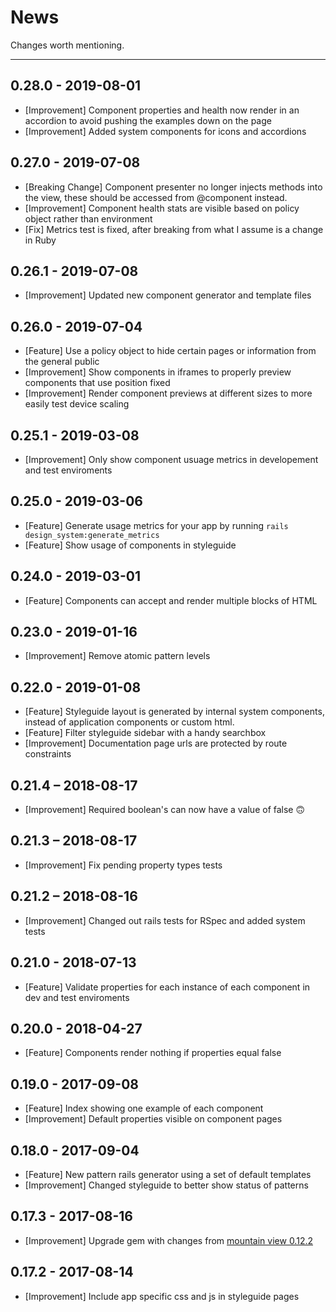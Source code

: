 # News

Changes worth mentioning.

---
## 0.28.0 - 2019-08-01
- [Improvement] Component properties and health now render in an accordion to avoid pushing the examples down on the page
- [Improvement] Added system components for icons and accordions

## 0.27.0 - 2019-07-08
- [Breaking Change] Component presenter no longer injects methods into the view, these should be accessed from @component instead.
- [Improvement] Component health stats are visible based on policy object rather than environment
- [Fix] Metrics test is fixed, after breaking from what I assume is a change in Ruby

## 0.26.1 - 2019-07-08
- [Improvement] Updated new component generator and template files

## 0.26.0 - 2019-07-04
- [Feature] Use a policy object to hide certain pages or information from the general public
- [Improvement] Show components in iframes to properly preview components that use position fixed
- [Improvement] Render component previews at different sizes to more easily test device scaling

## 0.25.1 - 2019-03-08
- [Improvement] Only show component usuage metrics in developement and test enviroments

## 0.25.0 - 2019-03-06
- [Feature] Generate usage metrics for your app by running `rails design_system:generate_metrics`
- [Feature] Show usage of components in styleguide

## 0.24.0 - 2019-03-01
- [Feature] Components can accept and render multiple blocks of HTML

## 0.23.0 - 2019-01-16
- [Improvement] Remove atomic pattern levels

## 0.22.0 - 2019-01-08
- [Feature] Styleguide layout is generated by internal system components, instead of application components or custom html.
- [Feature] Filter styleguide sidebar with a handy searchbox
- [Improvement] Documentation page urls are protected by route constraints

## 0.21.4 – 2018-08-17
- [Improvement] Required boolean's can now have a value of false :upside_down_face:

## 0.21.3 – 2018-08-17
- [Improvement] Fix pending property types tests

## 0.21.2 – 2018-08-16
- [Improvement] Changed out rails tests for RSpec and added system tests

## 0.21.0 - 2018-07-13
- [Feature] Validate properties for each instance of each component in dev and test enviroments

## 0.20.0 - 2018-04-27
- [Feature] Components render nothing if properties equal false

## 0.19.0 - 2017-09-08
- [Feature] Index showing one example of each component
- [Improvement] Default properties visible on component pages

## 0.18.0 - 2017-09-04
- [Feature] New pattern rails generator using a set of default templates
- [Improvement] Changed styleguide to better show status of patterns

## 0.17.3 - 2017-08-16
- [Improvement] Upgrade gem with changes from [mountain view 0.12.2](https://github.com/devnacho/mountain_view)

## 0.17.2 - 2017-08-14
- [Improvement] Include app specific css and js in styleguide pages
